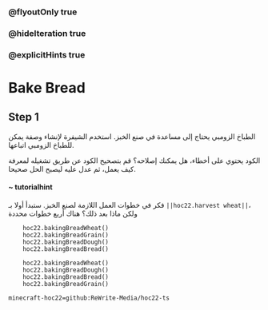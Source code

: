 ### @flyoutOnly true
### @hideIteration true
### @explicitHints true


# Bake Bread

## Step 1
الطباخ الزومبي يحتاج إلى مساعدة في صنع الخبز. استخدم الشيفرة لإنشاء وصفة يمكن للطباخ الزومبي اتباعها.

الكود يحتوي على أخطاء، هل يمكنك إصلاحه؟ قم بتصحيح الكود عن طريق تشغيله لمعرفة كيف يعمل، ثم عدل عليه ليصبح الحل صحيحا.

#### ~ tutorialhint  
فكر في خطوات العمل اللازمة لصنع الخبز. ستبدأ أولا بـ  ``||hoc22.harvest wheat||``، ولكن ماذا بعد ذلك؟ هناك أربع خطوات محددة

```ghost
    hoc22.bakingBreadWheat()
    hoc22.bakingBreadGrain()
    hoc22.bakingBreadDough()
    hoc22.bakingBreadBread()
```
```template
    hoc22.bakingBreadWheat()
    hoc22.bakingBreadDough()
    hoc22.bakingBreadBread()
    hoc22.bakingBreadGrain()
```

```package
minecraft-hoc22=github:ReWrite-Media/hoc22-ts
```